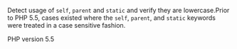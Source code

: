 Detect usage of `self`, `parent` and `static` and verify they are lowercase.Prior to PHP 5.5, cases existed where the `self`, `parent`, and `static` keywords
were treated in a case sensitive fashion.

PHP version 5.5